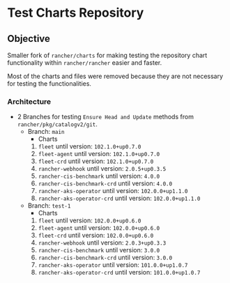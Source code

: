 # Test Charts Repository

## Objective

Smaller fork of `rancher/charts` for making testing the repository chart functionality within `rancher/rancher` easier and faster.

Most of the charts and files were removed because they are not necessary for testing the functionalities. 

### Architecture

- 2 Branches for testing `Ensure Head and Update` methods from `rancher/pkg/catalogv2/git`. 
    - Branch: `main`
        - Charts
        1. `fleet` until version: `102.1.0+up0.7.0`
        2. `fleet-agent` until version: `102.1.0+up0.7.0`
        3. `fleet-crd` until version: `102.1.0+up0.7.0`
        4. `rancher-webhook` until version: `2.0.5+up0.3.5`
        5. `rancher-cis-benchmark` until version: `4.0.0`
        6. `rancher-cis-benchmark-crd` until version: `4.0.0`
        7. `rancher-aks-operator` until version: `102.0.0+up1.1.0`
        8. `rancher-aks-operator-crd` until version: `102.0.0+up1.1.0`
    - Branch: `test-1`
        - Charts
        1. `fleet` until version: `102.0.0+up0.6.0`
        2. `fleet-agent` until version: `102.0.0+up0.6.0`
        3. `fleet-crd` until version: `102.0.0+up0.6.0`
        4. `rancher-webhook` until version: `2.0.3+up0.3.3`
        5. `rancher-cis-benchmark` until version: `3.0.0`
        6. `rancher-cis-benchmark-crd` until version: `3.0.0`
        7. `rancher-aks-operator` until version: `101.0.0+up1.0.7`
        8. `rancher-aks-operator-crd` until version: `101.0.0+up1.0.7`
